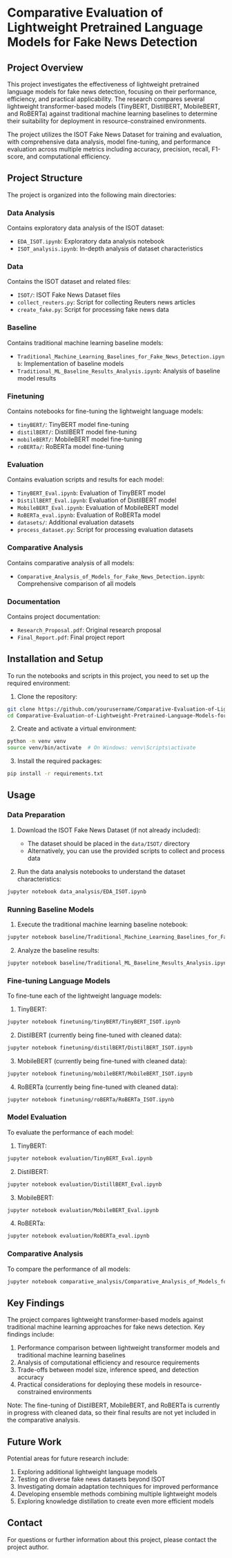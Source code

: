 # Comparative Evaluation of Lightweight Pretrained Language Models for Fake News Detection

## Project Overview

This project investigates the effectiveness of lightweight pretrained language models for fake news detection, focusing on their performance, efficiency, and practical applicability. The research compares several lightweight transformer-based models (TinyBERT, DistilBERT, MobileBERT, and RoBERTa) against traditional machine learning baselines to determine their suitability for deployment in resource-constrained environments.

The project utilizes the ISOT Fake News Dataset for training and evaluation, with comprehensive data analysis, model fine-tuning, and performance evaluation across multiple metrics including accuracy, precision, recall, F1-score, and computational efficiency.

## Project Structure

The project is organized into the following main directories:

### Data Analysis
Contains exploratory data analysis of the ISOT dataset:
- `EDA_ISOT.ipynb`: Exploratory data analysis notebook
- `ISOT_analysis.ipynb`: In-depth analysis of dataset characteristics

### Data
Contains the ISOT dataset and related files:
- `ISOT/`: ISOT Fake News Dataset files
- `collect_reuters.py`: Script for collecting Reuters news articles
- `create_fake.py`: Script for processing fake news data

### Baseline
Contains traditional machine learning baseline models:
- `Traditional_Machine_Learning_Baselines_for_Fake_News_Detection.ipynb`: Implementation of baseline models
- `Traditional_ML_Baseline_Results_Analysis.ipynb`: Analysis of baseline model results

### Finetuning
Contains notebooks for fine-tuning the lightweight language models:
- `tinyBERT/`: TinyBERT model fine-tuning
- `distilBERT/`: DistilBERT model fine-tuning
- `mobileBERT/`: MobileBERT model fine-tuning
- `roBERTa/`: RoBERTa model fine-tuning

### Evaluation
Contains evaluation scripts and results for each model:
- `TinyBERT_Eval.ipynb`: Evaluation of TinyBERT model
- `DistillBERT_Eval.ipynb`: Evaluation of DistilBERT model
- `MobileBERT_Eval.ipynb`: Evaluation of MobileBERT model
- `RoBERTa_eval.ipynb`: Evaluation of RoBERTa model
- `datasets/`: Additional evaluation datasets
- `process_dataset.py`: Script for processing evaluation datasets

### Comparative Analysis
Contains comparative analysis of all models:
- `Comparative_Analysis_of_Models_for_Fake_News_Detection.ipynb`: Comprehensive comparison of all models

### Documentation
Contains project documentation:
- `Research_Proposal.pdf`: Original research proposal
- `Final_Report.pdf`: Final project report

## Installation and Setup

To run the notebooks and scripts in this project, you need to set up the required environment:

1. Clone the repository:
```bash
git clone https://github.com/yourusername/Comparative-Evaluation-of-Lightweight-Pretrained-Language-Models-for-Fake-News-Detection.git
cd Comparative-Evaluation-of-Lightweight-Pretrained-Language-Models-for-Fake-News-Detection
```

2. Create and activate a virtual environment:
```bash
python -m venv venv
source venv/bin/activate  # On Windows: venv\Scripts\activate
```

3. Install the required packages:
```bash
pip install -r requirements.txt
```

## Usage

### Data Preparation

1. Download the ISOT Fake News Dataset (if not already included):
   - The dataset should be placed in the `data/ISOT/` directory
   - Alternatively, you can use the provided scripts to collect and process data

2. Run the data analysis notebooks to understand the dataset characteristics:
```bash
jupyter notebook data_analysis/EDA_ISOT.ipynb
```

### Running Baseline Models

1. Execute the traditional machine learning baseline notebook:
```bash
jupyter notebook baseline/Traditional_Machine_Learning_Baselines_for_Fake_News_Detection.ipynb
```

2. Analyze the baseline results:
```bash
jupyter notebook baseline/Traditional_ML_Baseline_Results_Analysis.ipynb
```

### Fine-tuning Language Models

To fine-tune each of the lightweight language models:

1. TinyBERT:
```bash
jupyter notebook finetuning/tinyBERT/TinyBERT_ISOT.ipynb
```

2. DistilBERT (currently being fine-tuned with cleaned data):
```bash
jupyter notebook finetuning/distilBERT/DistilBERT_ISOT.ipynb
```

3. MobileBERT (currently being fine-tuned with cleaned data):
```bash
jupyter notebook finetuning/mobileBERT/MobileBERT_ISOT.ipynb
```

4. RoBERTa (currently being fine-tuned with cleaned data):
```bash
jupyter notebook finetuning/roBERTa/RoBERTa_ISOT.ipynb
```

### Model Evaluation

To evaluate the performance of each model:

1. TinyBERT:
```bash
jupyter notebook evaluation/TinyBERT_Eval.ipynb
```

2. DistilBERT:
```bash
jupyter notebook evaluation/DistillBERT_Eval.ipynb
```

3. MobileBERT:
```bash
jupyter notebook evaluation/MobileBERT_Eval.ipynb
```

4. RoBERTa:
```bash
jupyter notebook evaluation/RoBERTa_eval.ipynb
```

### Comparative Analysis

To compare the performance of all models:
```bash
jupyter notebook comparative_analysis/Comparative_Analysis_of_Models_for_Fake_News_Detection.ipynb
```

## Key Findings

The project compares lightweight transformer-based models against traditional machine learning approaches for fake news detection. Key findings include:

1. Performance comparison between lightweight transformer models and traditional machine learning baselines
2. Analysis of computational efficiency and resource requirements
3. Trade-offs between model size, inference speed, and detection accuracy
4. Practical considerations for deploying these models in resource-constrained environments

Note: The fine-tuning of DistilBERT, MobileBERT, and RoBERTa is currently in progress with cleaned data, so their final results are not yet included in the comparative analysis.

## Future Work

Potential areas for future research include:

1. Exploring additional lightweight language models
2. Testing on diverse fake news datasets beyond ISOT
3. Investigating domain adaptation techniques for improved performance
4. Developing ensemble methods combining multiple lightweight models
5. Exploring knowledge distillation to create even more efficient models

## Contact

For questions or further information about this project, please contact the project author.

